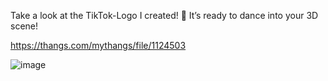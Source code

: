 Take a look at the TikTok-Logo I created! 🎵 It’s ready to dance into your 3D scene!

https://thangs.com/mythangs/file/1124503

![image](https://github.com/user-attachments/assets/073446ea-db62-4859-85d5-26d658e6094b)
